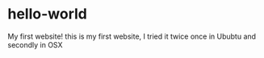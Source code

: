 # hello-world
My first website!
this is my first website, I tried it twice once in Ububtu and secondly in OSX

